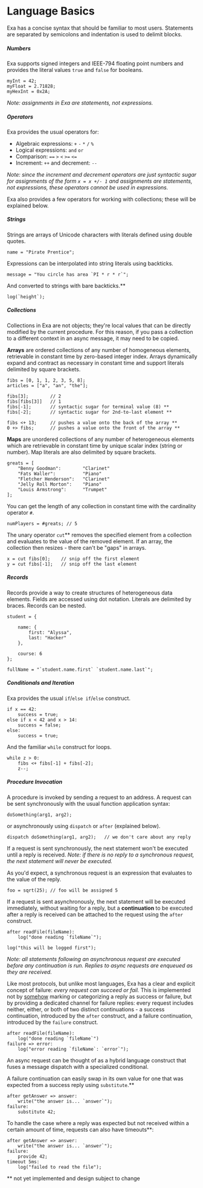 # Language Basics

Exa has a concise syntax that should be familiar to most users. Statements are separated by semicolons and indentation is used to delimit blocks.

##### Numbers

Exa supports signed integers and IEEE-794 floating point numbers and provides the literal values `true` and `false` for booleans.

```
myInt = 42;
myFloat = 2.71828;
myHexInt = 0x2A;
```
*Note: assignments in Exa are statements, not expressions.*

##### Operators

Exa provides the usual operators for:

- Algebraic expressions: `+` `-` `*` `/` `%`
- Logical expressions: `and` `or`
- Comparison: `==` `>` `<` `>=` `<=`
- Increment: `++` and decrement: `--`

*Note: since the increment and decrement operators are just syntactic sugar for assignments of the form `x = x +/- 1` and assignments are statements, not expressions, these operators cannot be used in expressions.*

Exa also provides a few operators for working with collections; these will be explained below.

##### Strings

Strings are arrays of Unicode characters with literals defined using double quotes.

```
name = "Pirate Prentice";

```
Expressions can be interpolated into string literals using backticks.

```
message = "You circle has area `PI * r * r`";
```

And converted to strings with bare backticks.**

```
log(`height`);
```

##### Collections

Collections in Exa are not objects; they're local values that can be directly modified by the current procedure. For this reason, if you pass a collection to a different context in an async message, it may need to be copied.

**Arrays** are ordered collections of any number of homogeneous elements, retrievable in constant time by zero-based integer index. Arrays dynamically expand and contract as necessary in constant time and support literals delimited by square brackets. 

```
fibs = [0, 1, 1, 2, 3, 5, 8];
articles = ["a", "an", "the"];

fibs[3];		// 2
fibs[fibs[3]]	// 1
fibs[-1];		// syntactic sugar for terminal value (8) **
fibs[-2];		// syntactic sugar for 2nd-to-last element **

fibs <+ 13;		// pushes a value onto the back of the array **
0 +> fibs;		// pushes a value onto the front of the array **
```

**Maps** are unordered collections of any number of heterogeneous elements which are retrievable in constant time by unique scalar index (string or number). Map literals are also delimited by square brackets.

```
greats = [
	"Benny Goodman":		"Clarinet"
	"Fats Waller":			"Piano"
	"Fletcher Henderson":	"Clarinet"
	"Jelly Roll Morton":	"Piano"
	"Louis Armstrong":		"Trumpet"
];
```

You can get the length of any collection in constant time with the cardinality operator `#`.

```
numPlayers = #greats; // 5
```

The unary operator `cut`** removes the specified element from a collection and evaluates to the value of the removed element. If an array, the collection then resizes - there can't be "gaps" in arrays.

```
x = cut fibs[0];	// snip off the first element
y = cut fibs[-1];	// snip off the last element
```

##### Records

Records provide a way to create structures of heterogeneous data elements. Fields are accessed using dot notation. Literals are delimited by braces. Records can be nested.

```
student = {

	name: {
		first: "Alyssa",
		last: "Hacker"
	},
	
	course: 6
};

fullName = "`student.name.first` `student.name.last`";
```

##### Conditionals and Iteration

Exa provides the usual `if`/`else if`/`else` construct.

```
if x == 42:
	success = true;
else if x < 42 and x > 14:
	success = false;
else:
	success = true;
```

And the familiar `while` construct for loops.

```
while z > 0:
	fibs <+ fibs[-1] + fibs[-2];
	z--;
```

##### Procedure Invocation

A procedure is invoked by sending a request to an address. A request can be sent synchronously with the usual function application syntax:

```
doSomething(arg1, arg2);
```

or asynchronously using `dispatch` or `after` (explained below).

```
dispatch doSomething(arg1, arg2);	// we don't care about any reply
```

If a request is sent synchronously, the next statement won't be executed until a reply is received. *Note: if there is no reply to a synchronous request, the next statement will never be executed.*

As you'd expect, a synchronous request is an expression that evaluates to the value of the reply. 

```
foo = sqrt(25);	// foo will be assigned 5
```

If a request is sent asynchronously, the next statement will be executed immediately, without waiting for a reply, but a **continuation** to be executed after a reply is received can be attached to the request using the `after` construct.

```
after readFile(fileName):
	log("done reading `fileName`");

log("this will be logged first");
```

*Note: all statements following an asynchronous request are executed before any continuation is run. Replies to async requests are enqueued as they are received.*

Like most protocols, but unlike most languages, Exa has a clear and explicit concept of failure: *every request can succeed or fail.* This is implemented not by [somehow](https://en.wikipedia.org/wiki/Semipredicate_problem) marking or categorizing a reply as success or failure, but by providing a dedicated channel for failure replies: every request includes neither, either, or both of two distinct continuations - a success continuation, introduced by the `after` construct, and a failure continuation, introduced by the `failure` construct.

```
after readFile(fileName):
	log("done reading `fileName`")
failure => error:
	log("error reading `fileName`: `error`");
```

An async request can be thought of as a hybrid language construct that fuses a message dispatch with a specialized conditional.

A failure continuation can easily swap in its own value for one that was expected from a success reply using `substitute`.**

```
after getAnswer => answer:
	write("the answer is... `answer`");
failure:
	substitute 42;
```

To handle the case where a reply was expected but not received within a certain amount of time, requests can also have timeouts**:

```
after getAnswer => answer:
	write("the answer is... `answer`");
failure:
	provide 42;
timeout 5ms:
	log("failed to read the file");
```

** not yet implemented and design subject to change